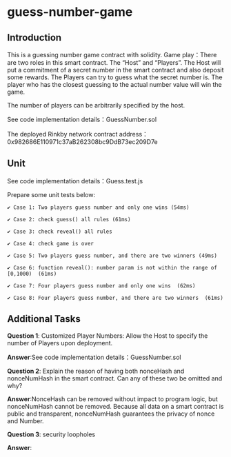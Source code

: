 # guess-number-game

## Introduction
This is a guessing number game contract with solidity. Game play：There are two roles in this smart contract. The “Host” and “Players”. The Host will put a commitment of a secret number in the smart contract and also deposit some rewards. The Players can try to guess what the secret number is. The player who has the closest guessing to the actual number value will win the game.

The number of players can be arbitrarily specified by the host.

See code implementation details：GuessNumber.sol

The deployed Rinkby network contract address：0x982686E110971c37aB262308bc9DdB73ec209D7e

## Unit
See code implementation details：Guess.test.js

Prepare some unit tests below:

    ✔ Case 1: Two players guess number and only one wins (54ms)
    
    ✔ Case 2: check guess() all rules (61ms)
    
    ✔ Case 3: check reveal() all rules
    
    ✔ Case 4: check game is over
    
    ✔ Case 5: Two players guess number, and there are two winners (49ms)
    
    ✔ Case 6: function reveal(): number param is not within the range of [0,1000)  (61ms)
    
    ✔ Case 7: Four players guess number and only one wins  (62ms)
    
    ✔ Case 8: Four players guess number, and there are two winners  (61ms)

## Additional Tasks

**Question 1**:  Customized Player Numbers: Allow the Host to specify the number of Players upon deployment.

**Answer**:See code implementation details：GuessNumber.sol
        
**Question 2**:   Explain the reason of having both nonceHash and nonceNumHash in the smart contract. Can any of these two be omitted and why?
        
**Answer**:NonceHash can be removed without impact to program logic, but nonceNumHash cannot be removed. 
Because all data on a smart contract is public and transparent, nonceNumHash guarantees the privacy of nonce and Number.
        
**Question 3**:  security loopholes 
 
 **Answer**:       




